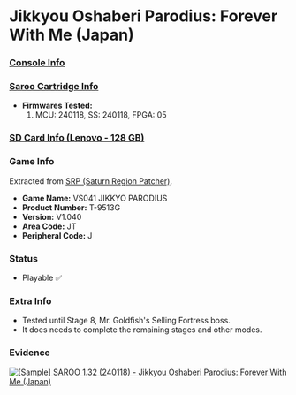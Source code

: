 # Jikkyou Oshaberi Parodius: Forever With Me (Japan)

### [Console Info](../../../../../Info/Consoles/VA13/README.md)

### [Saroo Cartridge Info](../../../../../Info/Cartridges/RetroGameParadiseStore/1.32F/README.md)

- <b>Firmwares Tested:</b>
  1. MCU: 240118, SS: 240118, FPGA: 05

### [SD Card Info (Lenovo - 128 GB)](../../../../../Info/SdCards/Lenovo/128GB/fat32/README.md)

### Game Info

Extracted from [SRP (Saturn Region Patcher)](https://segaxtreme.net/resources/saturn-region-patcher.81/download).

- <b>Game Name:</b> VS041 JIKKYO PARODIUS
- <b>Product Number:</b> T-9513G
- <b>Version:</b> V1.040
- <b>Area Code:</b> JT
- <b>Peripheral Code:</b> J

### Status

- Playable :white_check_mark:

### Extra Info

- Tested until Stage 8, Mr. Goldfish's Selling Fortress boss.
- It does needs to complete the remaining stages and other modes.

### Evidence

[![[Sample] SAROO 1.32 (240118) - Jikkyou Oshaberi Parodius: Forever With Me (Japan)](https://img.youtube.com/vi/YWe-zTNChJc/0.jpg)](https://www.youtube.com/watch?v=YWe-zTNChJc)
